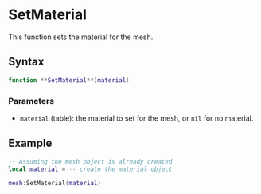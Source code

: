 # SetMaterial

This function sets the material for the mesh.

## Syntax 

```lua
function **SetMaterial**(material)
```

### Parameters

- `material` (table): the material to set for the mesh, or `nil` for no material. 

## Example

```lua
-- Assuming the mesh object is already created
local material = -- create the material object

mesh:SetMaterial(material)
```